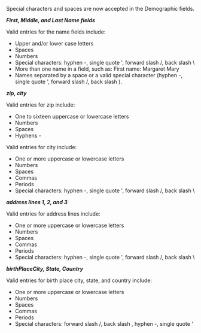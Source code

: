 Special characters and spaces are now accepted in the Demographic fields.

**_First, Middle, and Last Name fields_**

Valid entries for the name fields include:
* Upper and/or lower case letters
* Spaces
* Numbers
* Special characters: hyphen -, single quote ', forward slash /, back slash \
* More than one name in a field, such as: First name: Margaret Mary
* Names separated by a space or a valid special character (hyphen -, single quote ', forward slash /, back slash \).
  
**_zip, city_**

Valid entries for zip include:
- One to sixteen uppercase or lowercase letters
- Numbers
- Spaces
- Hyphens - 

Valid entries for city include:
- One or more uppercase or lowercase letters
- Numbers
- Spaces
- Commas
- Periods
- Special characters: hyphen -, single quote ', forward slash /, back slash \

**_address lines 1, 2, and 3_**

Valid entries for address lines include: 
- One or more uppercase or lowercase letters
- Numbers
- Spaces
- Commas
- Periods
- Special characters: hyphen -, single quote ', forward slash /, back slash \

**_birthPlaceCity, State, Country_**

Valid entries for birth place city, state, and country include:
- One or more uppercase or lowercase letters
- Numbers
- Spaces
- Commas
- Periods
- Special characters: forward slash /, back slash \, hyphen -, single quote '
